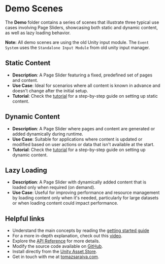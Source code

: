 # Demo Scenes

The **Demo** folder contains a series of scenes that illustrate three typical use cases involving Page Sliders, showcasing both static and dynamic content, as well as lazy loading behavior.

**Note:** All demo scenes are using the old Unity input module. The `Event System` uses the `Standalone Input Module` from old unity input manager.

## Static Content

- **Description**: A Page Slider featuring a fixed, predefined set of pages and content.
- **Use Case**: Ideal for scenarios where all content is known in advance and doesn't change after the initial setup.
- **Tutorial**: Check the [tutorial](./setup-editor.md) for a step-by-step guide on setting up static content.

## Dynamic Content

- **Description**: A Page Slider where pages and content are generated or added dynamically during runtime.
- **Use Case**: Suitable for applications where content is updated or modified based on user actions or data that isn't available at the start.
- **Tutorial**: Check the [tutorial](./setup-runtime.md) for a step-by-step guide on setting up dynamic content.

## Lazy Loading

- **Description**: A Page Slider with dynamically added content that is loaded only when required (on demand).
- **Use Case**: Useful for improving performance and resource management by loading content only when it's needed, particularly for large datasets or when loading content could impact performance.

## Helpful links

- Understand the main concepts by reading the [getting started guide](./getting-started.md)
- For a more in-depth explanation, check out this [video](https://youtu.be/Z3K6qApmTsY).
- Explore the [API Reference](../api/TS.PageSlider.PageSlider.html) for more details.
- Modify the source code available on [GitHub](https://github.com/tomazsaraiva/unity-canvas-page-slider).
- Install directly from the [Unity Asset Store](https://assetstore.unity.com/packages/tools/gui/page-slider-241341).
- Get in touch with me at [tomazsaraiva.com](https://tomazsaraiva.com).
